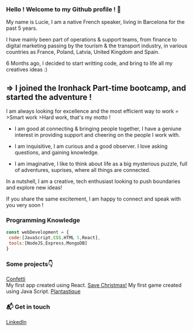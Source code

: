 ### Hello ! Welcome to my Github profile ! 👋

My name is Lucie, I am a native French speaker, living in Barcelona for the past 5 years.

I have mainly been part of operations & support teams, from finance to digital marketing passing by the tourism & the transport industry, in various countries as France, Poland, Latvia, United Kingdom and Spain.

6 Months ago, I decided to start writting code, and bring to life all my creatives ideas :)

## => I joined the Ironhack Part-time bootcamp, and started the adventure ! 


I am always looking for excellence and the most efficient way to work = >Smart work >Hard work, that's my motto !

- I am good at connecting & bringing people together, I have a geniune interest in providing support and cheering on the people I work with.

- I am inquisitive, I am curious and a good observer. I love asking questions, and gaining knowledge.

- I am imaginative, I like to think about life as a big mysterious puzzle, full of adventures, suprises, where all things are connected.

In a nutshell, I am a creative, tech enthusiast looking to push boundaries and explore new ideas!

If you share the same excitement, I am happy to connect and speak with you very soon !



### Programming Knowledge

```js
const webDevelopment = {
 code:[JavaScript,CSS,HTML 5,React],
 tools:[NodeJS,Express,MongoDB]
}
```

### Some projects👇
[Confetti](https://confettis.netlify.app/)<br> My first app created using React. 
[Save Christmas!](https://luciemzt.github.io/jeu2noel/) My first game created using Java Script. 
[Plantastique](http://plantastique.herokuapp.com/)



### 📬 Get in touch
[LinkedIn](https://www.linkedin.com/in/mazetlucie/)


<!--
**Luciemzt/Luciemzt** is a ✨ _special_ ✨ repository because its `README.md` (this file) appears on your GitHub profile.

Here are some ideas to get you started:

- 🔭 I’m currently working on ...
- 🌱 I’m currently learning ...
- 👯 I’m looking to collaborate on ...
- 🤔 I’m looking for help with ...
- 💬 Ask me about ...
- 📫 How to reach me: ...
- 😄 Pronouns: ...
- ⚡ Fun fact: ...
-->
